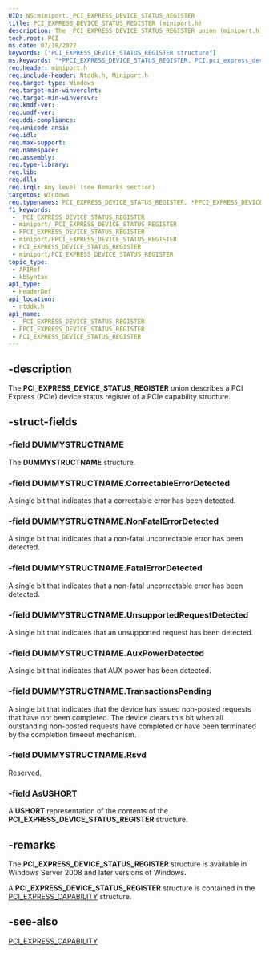 ```yaml
---
UID: NS:miniport._PCI_EXPRESS_DEVICE_STATUS_REGISTER
title: PCI_EXPRESS_DEVICE_STATUS_REGISTER (miniport.h)
description: The _PCI_EXPRESS_DEVICE_STATUS_REGISTER union (miniport.h) describes a PCI Express (PCIe) device status register of a PCIe capability structure.
tech.root: PCI
ms.date: 07/18/2022
keywords: ["PCI_EXPRESS_DEVICE_STATUS_REGISTER structure"]
ms.keywords: "*PPCI_EXPRESS_DEVICE_STATUS_REGISTER, PCI.pci_express_device_status_register, PCI_EXPRESS_DEVICE_STATUS_REGISTER, PCI_EXPRESS_DEVICE_STATUS_REGISTER union [Buses], PPCI_EXPRESS_DEVICE_STATUS_REGISTER, PPCI_EXPRESS_DEVICE_STATUS_REGISTER union pointer [Buses], _PCI_EXPRESS_DEVICE_STATUS_REGISTER, ntddk/PCI_EXPRESS_DEVICE_STATUS_REGISTER, ntddk/PPCI_EXPRESS_DEVICE_STATUS_REGISTER, pci_struct_90e0cf73-2c43-444d-bdaa-77fd00d483a7.xml"
req.header: miniport.h
req.include-header: Ntddk.h, Miniport.h
req.target-type: Windows
req.target-min-winverclnt: 
req.target-min-winversvr: 
req.kmdf-ver: 
req.umdf-ver: 
req.ddi-compliance: 
req.unicode-ansi: 
req.idl: 
req.max-support: 
req.namespace: 
req.assembly: 
req.type-library: 
req.lib: 
req.dll: 
req.irql: Any level (see Remarks section)
targetos: Windows
req.typenames: PCI_EXPRESS_DEVICE_STATUS_REGISTER, *PPCI_EXPRESS_DEVICE_STATUS_REGISTER
f1_keywords:
 - _PCI_EXPRESS_DEVICE_STATUS_REGISTER
 - miniport/_PCI_EXPRESS_DEVICE_STATUS_REGISTER
 - PPCI_EXPRESS_DEVICE_STATUS_REGISTER
 - miniport/PPCI_EXPRESS_DEVICE_STATUS_REGISTER
 - PCI_EXPRESS_DEVICE_STATUS_REGISTER
 - miniport/PCI_EXPRESS_DEVICE_STATUS_REGISTER
topic_type:
 - APIRef
 - kbSyntax
api_type:
 - HeaderDef
api_location:
 - ntddk.h
api_name:
 - _PCI_EXPRESS_DEVICE_STATUS_REGISTER
 - PPCI_EXPRESS_DEVICE_STATUS_REGISTER
 - PCI_EXPRESS_DEVICE_STATUS_REGISTER
---
```


## -description

The **PCI_EXPRESS_DEVICE_STATUS_REGISTER** union describes a PCI Express (PCIe) device status register of a PCIe capability structure.

## -struct-fields

### -field DUMMYSTRUCTNAME

The **DUMMYSTRUCTNAME** structure.

### -field DUMMYSTRUCTNAME.CorrectableErrorDetected

A single bit that indicates that a correctable error has been detected.

### -field DUMMYSTRUCTNAME.NonFatalErrorDetected

A single bit that indicates that a non-fatal uncorrectable error has been detected.

### -field DUMMYSTRUCTNAME.FatalErrorDetected

A single bit that indicates that a non-fatal uncorrectable error has been detected.

### -field DUMMYSTRUCTNAME.UnsupportedRequestDetected

A single bit that indicates that an unsupported request has been detected.

### -field DUMMYSTRUCTNAME.AuxPowerDetected

A single bit that indicates that AUX power has been detected.

### -field DUMMYSTRUCTNAME.TransactionsPending

A single bit that indicates that the device has issued non-posted requests that have not been completed. The device clears this bit when all outstanding non-posted requests have completed or have been terminated by the completion timeout mechanism.

### -field DUMMYSTRUCTNAME.Rsvd

Reserved.

### -field AsUSHORT

A **USHORT** representation of the contents of the **PCI_EXPRESS_DEVICE_STATUS_REGISTER** structure.

## -remarks

The **PCI_EXPRESS_DEVICE_STATUS_REGISTER** structure is available in Windows Server 2008 and later versions of Windows.

A **PCI_EXPRESS_DEVICE_STATUS_REGISTER** structure is contained in the [PCI_EXPRESS_CAPABILITY](/windows-hardware/drivers/ddi/ntddk/ns-ntddk-_pci_express_capability) structure.

## -see-also

[PCI_EXPRESS_CAPABILITY](/windows-hardware/drivers/ddi/ntddk/ns-ntddk-_pci_express_capability)
